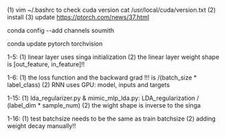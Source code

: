 (1) vim ~/.bashrc to check cuda version
cat /usr/local/cuda/version.txt
(2) install
(3) update
https://ptorch.com/news/37.html

conda config --add channels soumith

conda update pytorch torchvision

1-5:
(1) linear layer uses singa initialization
(2) the linear layer weight shape is [out_feature, in_feature]!!

1-6:
(1) the loss function and the backward grad !!! is /(batch_size * label_class)
(2) RNN uses GPU: model, inputs and targets

1-15:
(1) lda_regularizer.py & mimic_mlp_lda.py: LDA_regularization / (label_dim * sample_num) 
(2) the wight shape is inverse to the singa

1-16:
(1) test batchsize needs to be the same as train batchsize
(2) adding weight decay manually!!
